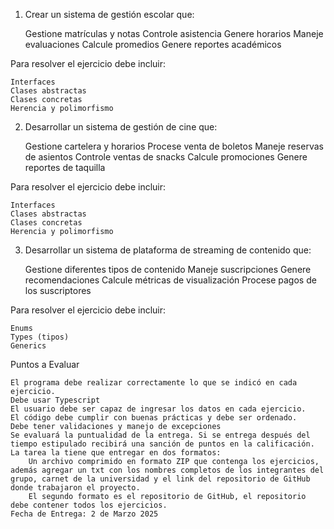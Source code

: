 1.  Crear un sistema de gestión escolar que:

    Gestione matrículas y notas
    Controle asistencia
    Genere horarios
    Maneje evaluaciones
    Calcule promedios
    Genere reportes académicos

Para resolver el ejercicio debe incluir:

    Interfaces
    Clases abstractas
    Clases concretas
    Herencia y polimorfismo

2.  Desarrollar un sistema de gestión de cine que:

    Gestione cartelera y horarios
    Procese venta de boletos
    Maneje reservas de asientos
    Controle ventas de snacks
    Calcule promociones
    Genere reportes de taquilla

Para resolver el ejercicio debe incluir:

    Interfaces
    Clases abstractas
    Clases concretas
    Herencia y polimorfismo

3.  Desarrollar un sistema de plataforma de streaming de contenido que:

    Gestione diferentes tipos de contenido
    Maneje suscripciones
    Genere recomendaciones
    Calcule métricas de visualización
    Procese pagos de los suscriptores

Para resolver el ejercicio debe incluir:

    Enums
    Types (tipos)
    Generics

Puntos a Evaluar

    El programa debe realizar correctamente lo que se indicó en cada ejercicio.
    Debe usar Typescript
    El usuario debe ser capaz de ingresar los datos en cada ejercicio.
    El código debe cumplir con buenas prácticas y debe ser ordenado.
    Debe tener validaciones y manejo de excepciones
    Se evaluará la puntualidad de la entrega. Si se entrega después del tiempo estipulado recibirá una sanción de puntos en la calificación.
    La tarea la tiene que entregar en dos formatos:
        Un archivo comprimido en formato ZIP que contenga los ejercicios, además agregar un txt con los nombres completos de los integrantes del grupo, carnet de la universidad y el link del repositorio de GitHub donde trabajaron el proyecto.
        El segundo formato es el repositorio de GitHub, el repositorio debe contener todos los ejercicios.
    Fecha de Entrega: 2 de Marzo 2025
